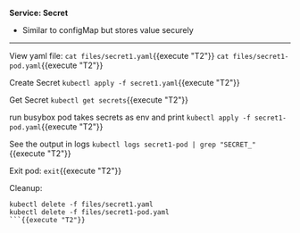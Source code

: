 
<b>Service: Secret</b>

* Similar to configMap but stores value securely

---

View yaml file: 
`cat files/secret1.yaml`{{execute "T2"}}
`cat files/secret1-pod.yaml`{{execute "T2"}}

Create Secret 
`kubectl apply -f secret1.yaml`{{execute "T2"}}

Get Secret
`kubectl get secrets`{{execute "T2"}}

run busybox pod takes secrets as env and print
`kubectl apply -f secret1-pod.yaml`{{execute "T2"}}

See the output in logs
`kubectl logs secret1-pod | grep "SECRET_"`{{execute "T2"}}

Exit pod:
`exit`{{execute "T2"}}


Cleanup:
```
kubectl delete -f files/secret1.yaml
kubectl delete -f files/secret1-pod.yaml
```{{execute "T2"}}

